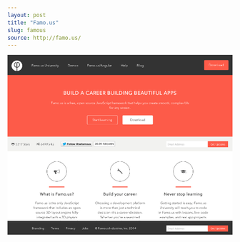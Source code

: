 ```yaml
---
layout: post
title: "Famo.us"
slug: famous
source: http://famo.us/
---
```


<img src="/screenshots/famous.png">
